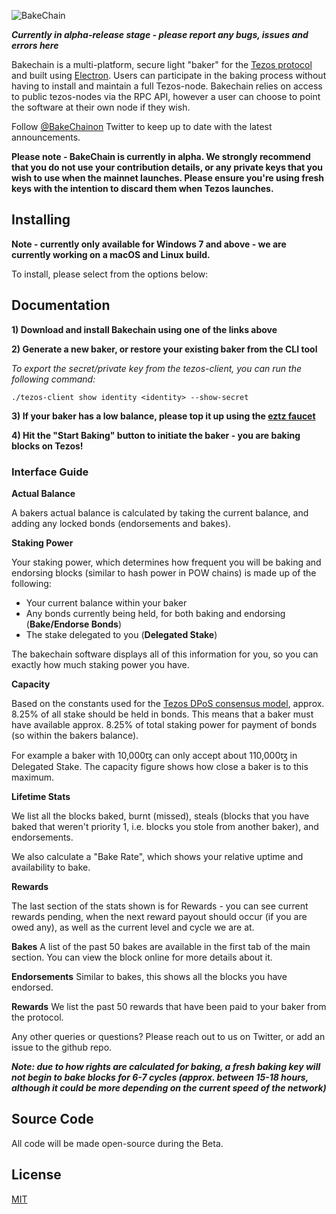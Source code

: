 ![BakeChain](https://bakechain.github.io/assets/img/logo.png)

***Currently in alpha-release stage - please report any bugs, issues and errors here***

Bakechain is a multi-platform, secure light "baker" for the [Tezos protocol](https://www.tezos.com/) and built using [Electron](https://electronjs.org/). Users can participate in the baking process without having to install and maintain a full Tezos-node. Bakechain relies on access to public tezos-nodes via the RPC API, however a user can choose to point the software at their own node if they wish.

Follow [@BakeChainon](https://twitter.com/BakeChain) Twitter to keep up to date with the latest announcements.

**Please note - BakeChain is currently in alpha. We strongly recommend that you do not use your contribution details, or any private keys that you wish to use when the mainnet launches. Please ensure you're using fresh keys with the intention to discard them when Tezos launches.**

## Installing
**Note - currently only available for Windows 7 and above - we are currently working on a macOS and Linux build.**

To install, please select from the options below:

## Documentation

**1) Download and install Bakechain using one of the links above**

**2) Generate a new baker, or restore your existing baker from the CLI tool**

_To export the secret/private key from the tezos-client, you can run the following command:_
```no-highlight
./tezos-client show identity <identity> --show-secret
```
  
**3) If your baker has a low balance, please top it up using the [eztz faucet](https://stephenandrews.github.io/eztz/faucet.html)**

**4) Hit the "Start Baking" button to initiate the baker - you are baking blocks on Tezos!**

### Interface Guide

**Actual Balance**

A bakers actual balance is calculated by taking the current balance, and adding any locked bonds (endorsements and bakes).

**Staking Power**

Your staking power, which determines how frequent you will be baking and endorsing blocks (similar to hash power in POW chains) is made up of the following:
* Your current balance within your baker
* Any bonds currently being held, for both baking and endorsing (**Bake/Endorse Bonds**)
* The stake delegated to you (**Delegated Stake**)

The bakechain software displays all of this information for you, so you can exactly how much staking power you have.

**Capacity**

Based on the constants used for the [Tezos DPoS consensus model](http://doc.tzalpha.net/whitedoc/proof_of_stake.html), approx. 8.25% of all stake should be held in bonds. This means that a baker must have available approx. 8.25% of total staking power for payment of bonds (so within the bakers balance).

For example a baker with 10,000ꜩ can only accept about 110,000ꜩ in Delegated Stake. The capacity figure shows how close a baker is to this maximum.

**Lifetime Stats**

We list all the blocks baked, burnt (missed), steals (blocks that you have baked that weren't priority 1, i.e. blocks you stole from another baker), and endorsements.

We also calculate a "Bake Rate", which shows your relative uptime and availability to bake.

**Rewards**

The last section of the stats shown is for Rewards - you can see current rewards pending, when the next reward payout should occur (if you are owed any), as well as the current level and cycle we are at.

**Bakes**
A list of the past 50 bakes are available in the first tab of the main section. You can view the block online for more details about it.

**Endorsements**
Similar to bakes, this shows all the blocks you have endorsed.

**Rewards**
We list the past 50 rewards that have been paid to your baker from the protocol.

Any other queries or questions? Please reach out to us on Twitter, or add an issue to the github repo.

___Note: due to how rights are calculated for baking, a fresh baking key will not begin to bake blocks for 6-7 cycles (approx. between 15-18 hours, although it could be more depending on the current speed of the network)___

## Source Code
All code will be made open-source during the Beta.

## License
[MIT](https://github.com/bakechain/bakechain/blob/master/LICENSE.md)
